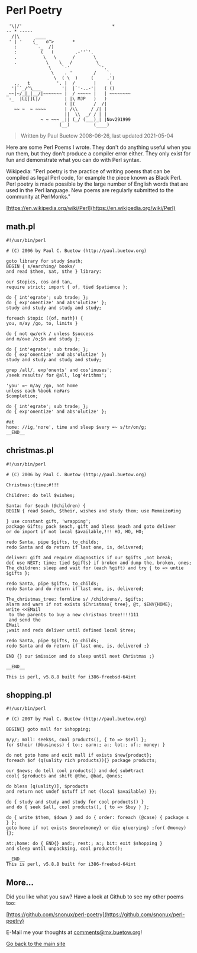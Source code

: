 # Perl Poetry

```
 '\|/'                                  *
-- * -----
  /|\      ____
 ' | '    {_   o^>       *
   :        -_  /)
   :         (   (        .-''`'.
   .          \   \      /       \
   .           \    \   /         \
                \    `-'           `'.
                 \    . '        /    `.
                  \  ( \  )     (     .')
   ,,   t          '. |  /       |     (
  '|``_/^\___        '|  |`'-..-'|   ( ()
_~~|~/_|_|__/|~~~~~~~ |  / ~~~~~ |   | ~~~~~~~~
 -_  |L[|]L|/         | |\ MJP   )   )
                      ( |(       /  /|
   ~~ ~  ~ ~~~~       | /\\     / /| |
                      ||  \\  _/ / | |
             ~ ~ ~~~ _|| (_/ (___)_| |Nov291999
                    (__)         (____)
```

> Written by Paul Buetow 2008-06-26, last updated 2021-05-04

Here are some Perl Poems I wrote. They don't do anything useful when you run them, but they don't produce a compiler error either. They only exist for fun and demonstrate what you can do with Perl syntax.

Wikipedia: "Perl poetry is the practice of writing poems that can be compiled as legal Perl code, for example the piece known as Black Perl. Perl poetry is made possible by the large number of English words that are used in the Perl language. New poems are regularly submitted to the community at PerlMonks."

[https://en.wikipedia.org/wiki/Perl](https://en.wikipedia.org/wiki/Perl)  

## math.pl

```
#!/usr/bin/perl

# (C) 2006 by Paul C. Buetow (http://paul.buetow.org) 

goto library for study $math;
BEGIN { s/earching/ books/ 
and read $them, $at, $the } library:

our $topics, cos and tan, 
require strict; import { of, tied $patience };

do { int'egrate'; sub trade; };
do { exp'onentize' and abs'olutize' };
study and study and study and study;

foreach $topic ({of, math}) {
you, m/ay /go, to, limits }

do { not qw/erk / unless $success 
and m/ove /o;$n and study };

do { int'egrate'; sub trade; };
do { exp'onentize' and abs'olutize' };
study and study and study and study;

grep /all/, exp'onents' and cos'inuses';
/seek results/ for @all, log'4rithms';

'you' =~ m/ay /go, not home 
unless each %book ne#ars
$completion;

do { int'egrate'; sub trade; };
do { exp'onentize' and abs'olutize' };

#at
home: //ig,'nore', time and sleep $very =~ s/tr/on/g;
__END__

```

## christmas.pl

```
#!/usr/bin/perl

# (C) 2006 by Paul C. Buetow (http://paul.buetow.org) 

Christmas:{time;#!!!

Children: do tell $wishes;

Santa: for $each (@children) { 
BEGIN { read $each, $their, wishes and study them; use Memoize#ing

} use constant gift, 'wrapping'; 
package Gifts; pack $each, gift and bless $each and goto deliver
or do import if not local $available,!!! HO, HO, HO;

redo Santa, pipe $gifts, to_childs;
redo Santa and do return if last one, is, delivered; 

deliver: gift and require diagnostics if our $gifts ,not break;
do{ use NEXT; time; tied $gifts} if broken and dump the, broken, ones;
The_children: sleep and wait for (each %gift) and try { to => untie $gifts };

redo Santa, pipe $gifts, to_childs;
redo Santa and do return if last one, is, delivered; 

The_christmas_tree: formline s/ /childrens/, $gifts;
alarm and warn if not exists $Christmas{ tree}, @t, $ENV{HOME};  
write <<EMail
 to the parents to buy a new christmas tree!!!!111
 and send the
EMail
;wait and redo deliver until defined local $tree;

redo Santa, pipe $gifts, to_childs;
redo Santa and do return if last one, is, delivered ;}

END {} our $mission and do sleep until next Christmas ;}

__END__

This is perl, v5.8.8 built for i386-freebsd-64int
```

## shopping.pl

```
#!/usr/bin/perl

# (C) 2007 by Paul C. Buetow (http://paul.buetow.org) 

BEGIN{} goto mall for $shopping; 

m/y/; mall: seek$s, cool products(), { to => $sell };
for $their (@business) { to:; earn:; a:; lot:; of:; money: }

do not goto home and exit mall if exists $new{product};
foreach $of (q(uality rich products)){} package products; 

our $news; do tell cool products() and do{ sub#tract
cool{ $products and shift @the, @bad, @ones;

do bless [q(uality)], $products 
and return not undef $stuff if not (local $available) }};

do { study and study and study for cool products() }
and do { seek $all, cool products(), { to => $buy } };

do { write $them, $down } and do { order: foreach (@case) { package s } };
goto home if not exists $more{money} or die q(uerying) ;for( @money){};

at:;home: do { END{} and:; rest:; a:; bit: exit $shopping } 
and sleep until unpack$ing, cool products();

__END__
This is perl, v5.8.8 built for i386-freebsd-64int
```

## More...

Did you like what you saw? Have a look at Github to see my other poems too:

[https://github.com/snonux/perl-poetry](https://github.com/snonux/perl-poetry)  

E-Mail me your thoughts at comments@mx.buetow.org!

[Go back to the main site](../)  
